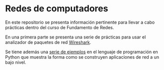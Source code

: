 # Redes de computadores 

En este repositorio se presenta información pertinente para llevar a cabo prácticas dentro del curso de Fundamento de Redes. 

En una primera parte se presenta una serie de prácticas para usar el analizador de paquetes de red [Wireshark](https://github.com/josanabr/computernetworks/tree/master/sniffer).

Se tiene además una [serie de ejemplos](https://github.com/josanabr/computernetworks/tree/master/basics) en el lenguaje de programación en Python que muestra la forma como se construyen aplicaciones de red a un bajo nivel.
